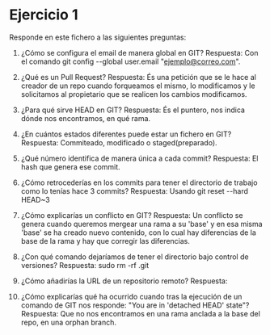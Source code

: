 
Ejercicio 1
===========
Responde en este fichero a las siguientes preguntas: 

1. ¿Cómo se configura el email de manera global en GIT?
Respuesta: Con el comando git config --global user.email "ejemplo@correo.com". 

2. ¿Qué es un Pull Request?
Respuesta: És una petición que se le hace al creador de un repo cuando forqueamos
el mismo, lo modificamos y le solicitamos al propietario que se realicen los cambios 
modificamos. 

3. ¿Para qué sirve HEAD en GIT?
Respuesta: És el puntero, nos indica dónde nos encontramos, en qué rama.

4. ¿En cuántos estados diferentes puede estar un fichero en GIT?
Respuesta: Commiteado, modificado o staged(preparado).

5. ¿Qué número identifica de manera única a cada commit?
Respuesta: El hash que genera ese commit.

6. ¿Cómo retrocederías en los commits para tener el directorio de trabajo como lo tenías hace 3 commits?
Respuesta: Usando git reset --hard HEAD~3

7. ¿Cómo explicarías un conflicto en GIT?
Respuesta: Un conflicto se genera cuando queremos mergear una rama a su 'base' y en
esa misma 'base' se ha creado nuevo contenido, con lo cual hay diferencias de la base de 
la rama y hay que corregir las diferencias.

8. ¿Con qué comando dejaríamos de tener el directorio bajo control de versiones?
Respuesta: sudo rm -rf .git

9. ¿Cómo añadirías la URL de un repositorio remoto?
Respuesta: 

10. ¿Cómo explicarías qué ha ocurrido cuando tras la ejecución de un comando de GIT nos responde: "You are in 'detached HEAD' state"?
Respuesta: Que no nos encontramos en una rama anclada a la base del repo, en una orphan branch. 
